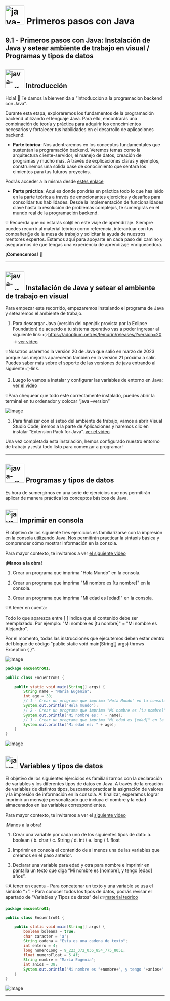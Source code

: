 # <img width="60" height="60" src="https://img.icons8.com/plasticine/60/java-coffee-cup-logo.png" alt="java-coffee-cup-logo"/> Primeros pasos con Java

## 9.1 - Primeros pasos con Java: Instalación de Java y setear ambiente de trabajo en visual / Programas y tipos de datos

## <img width="60" height="60" src="https://img.icons8.com/plasticine/60/java-coffee-cup-logo.png" alt="java-coffee-cup-logo"/> Introducción

Hola! 👋 Te damos la bienvenida a “Introducción a la programación backend con Java”.

Durante esta etapa, exploraremos los fundamentos de la programación backend utilizando el lenguaje Java. Para ello, encontrarás una combinación de teoría y práctica para adquirir los conocimientos necesarios y fortalecer tus habilidades en el desarrollo de aplicaciones backend:

- **Parte teórica**: Nos adentraremos en los conceptos fundamentales que sustentan la programación backend. Veremos temas como la arquitectura cliente-servidor, el manejo de datos, creación de programas y mucho más. A través de explicaciones claras y ejemplos, construiremos una sólida base de conocimiento que sentará los cimientos para tus futuros proyectos.

Podrás acceder a la misma desde [estes enlace](https://assets.ctfassets.net/lg4qnzuw6s7g/6yWn6nRYBXYWUr6LcPtNYv/3d53d0f9c23d1582a4bdea1837e05c96/Teor__a_JAVA_1.pdf)

- **Parte práctica**: Aquí es donde pondrás en práctica todo lo que has leído en la parte teórica a través de emocionantes ejercicios y desafíos para consolidar tus habilidades. Desde la implementación de funcionalidades clave hasta la resolución de problemas complejos, te sumergirás en el mundo real de la programación backend.

💡 Recuerda que no estarás sol@ en este viaje de aprendizaje. Siempre puedes recurrir al material teórico como referencia, interactuar con tus compañer@s de la mesa de trabajo y solicitar la ayuda de nuestros mentores expertos. Estamos aquí para apoyarte en cada paso del camino y asegurarnos de que tengas una experiencia de aprendizaje enriquecedora.

**¡Comencemos!** 🚀

---

## <img width="60" height="60" src="https://img.icons8.com/plasticine/60/java-coffee-cup-logo.png" alt="java-coffee-cup-logo"/> Instalación de Java y setear el ambiente de trabajo en visual


Para empezar este recorrido, empezaremos instalando el programa de Java y setearemos el ambiente de trabajo.

1. Para descargar Java (versión del openjdk provista por la Eclipse Foundation) de acuerdo a tu sistema operativo vas a poder ingresar al siguiente link: 👉https://adoptium.net/es/temurin/releases/?version=20   -> [ver video](https://youtu.be/gwFA2FX0zks)

💡Nosotros usaremos la versión 20 de Java que salió en marzo de 2023 porque sus mejoras aparecerán también en la versión 21 próxima a salir. Puedes saber más sobre el soporte de las versiones de java entrando al siguiente 👉link. 

2. Luego lo vamos a instalar y configurar las variables de entorno en Java: [ver el video](https://youtu.be/VV-gR7hEzwE)

💡Para chequear que todo esté correctamente instalado, puedes abrir la terminal en tu ordenador y colocar “java –version”

![image](https://github.com/eugenia1984/QA/assets/72580574/733fb079-3eba-44cf-902f-ef236cbb93a4)

3. Para finalizar con el seteo del ambiente de trabajo, vamos a abrir Visual Studio Code, iremos a la parte de Aplicaciones y haremos clic en instalar “Extension Pack for Java”. [ver el video](https://youtu.be/kaf1uFt6Vts)

Una vez completada esta instalación, hemos configurado nuestro entorno de trabajo y ¡está todo listo para comenzar a programar!

---

## <img width="60" height="60" src="https://img.icons8.com/plasticine/60/java-coffee-cup-logo.png" alt="java-coffee-cup-logo"/>  Programas y tipos de datos

Es hora de sumergirnos en una serie de ejercicios que nos permitirán aplicar de manera práctica los conceptos básicos de Java.

## <img width="40" height="40" src="https://img.icons8.com/plasticine/40/java-coffee-cup-logo.png" alt="java-coffee-cup-logo"/> Imprimir en consola

El objetivo de los siguiente tres ejercicios es familiarizarse con la impresión en la consola utilizando Java. Nos permitirán practicar la sintaxis básica y comprender cómo mostrar información en la consola.

Para mayor contexto, te invitamos a ver [el siguiente video](https://youtu.be/5lgFT9zzZUg)

**¡Manos a la obra!**

1. Crear un programa que imprima "Hola Mundo" en la consola. 

2. Crear un programa que imprima "Mi nombre es [tu nombre]" en la consola. 

3. Crear un programa que imprima "Mi edad es [edad]" en la consola. 

💡A tener en cuenta:

Todo lo que aparezca entre [ ] indica que el contenido debe ser reemplazado. Por ejemplo:  "Mi nombre es [tu nombre]" = "Mi nombre es Alejandro".

Por el momento, todas las instrucciones que ejecutemos deben estar dentro del bloque de código "public static void main(String[] args) throws Exception { }".


![image](https://github.com/eugenia1984/QA/assets/72580574/a22c1f97-3ce0-4e40-8a27-63141c7b85a4)

```Java
package encuentro01;

public class Encuentro01 {

    public static void main(String[] args) {
        String name = "María Eugenia";
        int age = 38;
        // 1 - Crear un programa que imprima "Hola Mundo" en la consola.
        System.out.println("Hola mundo");
        // 2 - Crear un programa que imprima "Mi nombre es [tu nombre]" en la consola.
        System.out.println("Mi nombre es: " + name);
        // 3 - Crear un programa que imprima "Mi edad es [edad]" en la consola.
        System.out.println("Mi edad es: " + age);
    }  
}
```

![image](https://github.com/eugenia1984/QA/assets/72580574/72d0514d-7d17-4b36-87fc-ca7295baed86)


## <img width="40" height="40" src="https://img.icons8.com/plasticine/40/java-coffee-cup-logo.png" alt="java-coffee-cup-logo"/> Variables y tipos de datos
 
El objetivo de los siguientes ejercicios es familiarizarnos con la declaración de variables y los diferentes tipos de datos en Java. A través de la creación de variables de distintos tipos, buscamos practicar la asignación de valores y la impresión de información en la consola. Al finalizar, esperamos lograr imprimir un mensaje personalizado que incluya el nombre y la edad almacenados en las variables correspondientes.

Para mayor contexto, te invitamos a ver el [siguiente video](https://youtu.be/vWMQdzA85lI)

¡Manos a la obra!

1. Crear una variable por cada uno de los siguientes tipos de dato: a. boolean / b. char / c. String / d. int / e. long / f. float

2. Imprimir en consola el contenido de al menos una de las variables que creamos en el paso anterior.

3. Declarar una variable para edad y otra para nombre e imprimir en pantalla un texto que diga “Mi nombre es [nombre], y tengo [edad] años”.

💡A tener en cuenta - Para concatenar un texto y una variable se usa el símbolo “+”. - Para conocer todos los tipos de datos, podrás revisar el apartado de “Variables y Tipos de datos” del 👉[material teórico](https://drive.google.com/file/d/1_p-ph7cgFDqv5sar1EQs56pZ22JeN5dr/view?usp=drive_link)



```Java
package encuentro01;

public class Encuentro01 {

    public static void main(String[] args) {
        boolean boleana = true;
        char caracter = 'a';
        String cadena = "Esta es una cadena de texto";
        int entero = 4;
        long numeroLong = 9_223_372_036_854_775_805L;
        float numeroFloat = 5.4f; 
        String nombre = "María Eugenia";
        int anios = 38;
        System.out.println("Mi nombre es "+nombre+", y tengo "+anios+" años.");
    }  
}
```

![image](https://github.com/eugenia1984/QA/assets/72580574/66febefe-b97e-4514-a36b-cd6000571237)

---
